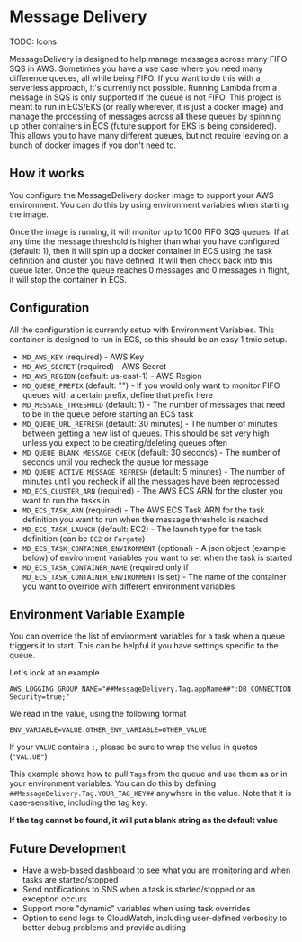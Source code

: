 # Message Delivery

TODO: Icons

MessageDelivery is designed to help manage messages across many FIFO SQS in AWS.  Sometimes you have a use case where you need many difference queues, all while being FIFO.  If you want to do this with a serverless approach, it's currently not possible.  Running Lambda from a message in SQS is only supported if the queue is not FIFO.  This project is meant to run in ECS/EKS (or really wherever, it is just a docker image) and manage the processing of messages across all these queues by spinning up other containers in ECS (future support for EKS is being considered).  This allows you to have many different queues, but not require leaving on a bunch of docker images if you don't need to.

## How it works
You configure the MessageDelivery docker image to support your AWS environment.  You can do this by using environment variables when starting the image.

Once the image is running, it will monitor up to 1000 FIFO SQS queues.  If at any time the message threshold is higher than what you have configured (default: 1), then it will spin up a docker container in ECS using the task definition and cluster you have defined.  It will then check back into this queue later.  Once the queue reaches 0 messages and 0 messages in flight, it will stop the container in ECS.

## Configuration
All the configuration is currently setup with Environment Variables.  This container is designed to run in ECS, so this should be an easy 1 tmie setup.

 - `MD_AWS_KEY` (required) - AWS Key
 - `MD_AWS_SECRET` (required) - AWS Secret
 - `MD_AWS_REGION` (default: us-east-1) - AWS Region
 - `MD_QUEUE_PREFIX` (default: "") - If you would only want to monitor FIFO queues with a certain prefix, define that prefix here
 - `MD_MESSAGE_THRESHOLD` (default: 1) - The number of messages that need to be in the queue before starting an ECS task
 - `MD_QUEUE_URL_REFRESH` (default: 30 minutes) - The number of minutes between getting a new list of queues.  This should be set very high unless you expect to be creating/deleting queues often
 - `MD_QUEUE_BLANK_MESSAGE_CHECK` (default: 30 seconds) - The number of seconds until you recheck the queue for message
 - `MD_QUEUE_ACTIVE_MESSAGE_REFRESH` (default: 5 minutes) - The number of minutes until you recheck if all the messages have been reprocessed
 - `MD_ECS_CLUSTER_ARN` (required) - The AWS ECS ARN for the cluster you want to run the tasks in
 - `MD_ECS_TASK_ARN` (required) - The AWS ECS Task ARN for the task definition you want to run when the message threshold is reached
 - `MD_ECS_TASK_LAUNCH` (default: EC2) - The launch type for the task definition (can be `EC2` or `Fargate`)
 - `MD_ECS_TASK_CONTAINER_ENVIRONMENT` (optional) - A json object (example below) of environment variables you want to set when the task is started
 - `MD_ECS_TASK_CONTAINER_NAME` (required only if `MD_ECS_TASK_CONTAINER_ENVIRONMENT` is set) - The name of the container you want to override with different environment variables 

## Environment Variable Example
You can override the list of environment variables for a task when a queue triggers it to start.  This can be helpful if you have settings specific to the queue.

Let's look at an example

```
AWS_LOGGING_GROUP_NAME="##MessageDelivery.Tag.appName##":DB_CONNECTION_STRING="Server=127.0.0.1;Database=##MessageDelivery.Tag.dbName##;Integrated Security=true;"
```

We read in the value, using the following format

`ENV_VARIABLE=VALUE:OTHER_ENV_VARIABLE=OTHER_VALUE`

If your `VALUE` contains `:`, please be sure to wrap the value in quotes (`"VAL:UE"`)

This example shows how to pull `Tags` from the queue and use them as or in your environment variables.  You can do this by defining `##MessageDelivery.Tag.YOUR_TAG_KEY##` anywhere in the value.  Note that it is case-sensitive, including the tag key.

**If the tag cannot be found, it will put a blank string as the default value**

## Future Development
 - Have a web-based dashboard to see what you are monitoring and when tasks are started/stopped
 - Send notifications to SNS when a task is started/stopped or an exception occurs
 - Support more "dynamic" variables when using task overrides
 - Option to send logs to CloudWatch, including user-defined verbosity to better debug problems and provide auditing
